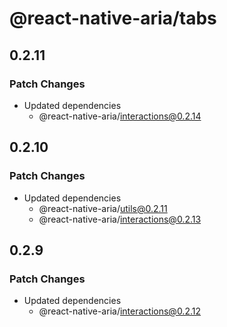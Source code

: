 # @react-native-aria/tabs

## 0.2.11

### Patch Changes

- Updated dependencies
  - @react-native-aria/interactions@0.2.14

## 0.2.10

### Patch Changes

- Updated dependencies
  - @react-native-aria/utils@0.2.11
  - @react-native-aria/interactions@0.2.13

## 0.2.9

### Patch Changes

- Updated dependencies
  - @react-native-aria/interactions@0.2.12
